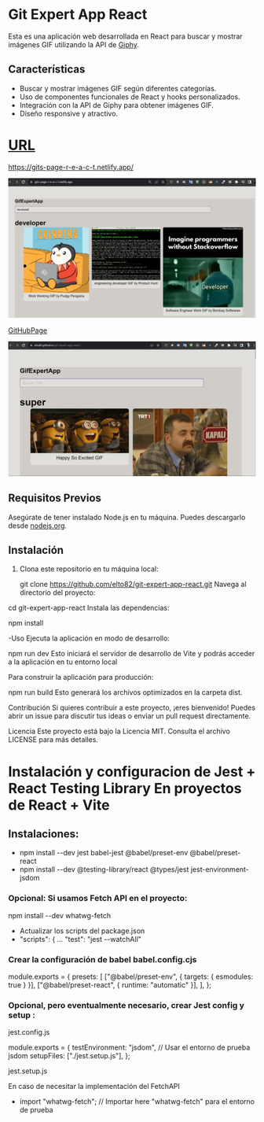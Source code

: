 # Git Expert App React

Esta es una aplicación web desarrollada en React para buscar y mostrar imágenes GIF utilizando la API de [Giphy](https://developers.giphy.com/).

## Características

- Buscar y mostrar imágenes GIF según diferentes categorías.
- Uso de componentes funcionales de React y hooks personalizados.
- Integración con la API de Giphy para obtener imágenes GIF.
- Diseño responsive y atractivo.
  
#

# [URL](https://gits-page-r-e-a-c-t.netlify.app/)

https://gits-page-r-e-a-c-t.netlify.app/

![Alt text](image.png)

[GitHubPage](https://elto82.github.io/git-expert-app-react/)

![Alt text](image-1.png)

## Requisitos Previos

Asegúrate de tener instalado Node.js en tu máquina. Puedes descargarlo desde [nodejs.org](https://nodejs.org/).

## Instalación

1. Clona este repositorio en tu máquina local:

   git clone https://github.com/elto82/git-expert-app-react.git
Navega al directorio del proyecto:

cd git-expert-app-react
Instala las dependencias:

npm install

-Uso
Ejecuta la aplicación en modo de desarrollo:

npm run dev
Esto iniciará el servidor de desarrollo de Vite y podrás acceder a la aplicación en tu entorno local

Para construir la aplicación para producción:

npm run build
Esto generará los archivos optimizados en la carpeta dist.

Contribución
Si quieres contribuir a este proyecto, ¡eres bienvenido! Puedes abrir un issue para discutir tus ideas o enviar un pull request directamente.

Licencia
Este proyecto está bajo la Licencia MIT. Consulta el archivo LICENSE para más detalles.

# Instalación y configuracion de Jest + React Testing Library En proyectos de React + Vite

## Instalaciones:

- npm install --dev jest babel-jest @babel/preset-env @babel/preset-react 
- npm install --dev @testing-library/react @types/jest jest-environment-jsdom
  
### Opcional: Si usamos Fetch API en el proyecto:

npm install --dev whatwg-fetch

- Actualizar los scripts del package.json  
 - "scripts": {
  ...
  "test": "jest --watchAll"

### Crear la configuración de babel babel.config.cjs

module.exports = {
  presets: [
    ["@babel/preset-env", { targets: { esmodules: true } }],
    ["@babel/preset-react", { runtime: "automatic" }],
  ],
};

### Opcional, pero eventualmente necesario, crear Jest config y setup :

jest.config.js

module.exports = {
  testEnvironment: "jsdom", // Usar el entorno de prueba jsdom
  setupFiles: ["./jest.setup.js"],
};

jest.setup.js

En caso de necesitar la implementación del FetchAPI

- import "whatwg-fetch"; // Importar here "whatwg-fetch" para el entorno de prueba
